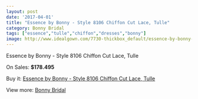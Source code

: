 ```yaml
---
layout: post
date: '2017-04-01'
title: "Essence by Bonny - Style 8106 Chiffon Cut Lace, Tulle"
category: Bonny Bridal
tags: ["essence","tulle","chiffon","dresses","bonny"]
image: http://www.idealgown.com/7730-thickbox_default/essence-by-bonny-style-8106-chiffon-cut-lace-tulle.jpg
---
```

Essence by Bonny - Style 8106 Chiffon Cut Lace, Tulle

On Sales: **$178.495**
<a href="https://www.idealgown.com/en/bonny-bridal/3287-essence-by-bonny-style-8106-chiffon-cut-lace-tulle.html"><amp-img layout="responsive" width="600" height="600" src="//www.idealgown.com/7730-thickbox_default/essence-by-bonny-style-8106-chiffon-cut-lace-tulle.jpg" alt="Essence by Bonny - Style 8106 Chiffon Cut Lace, Tulle 0" /></a>
<a href="https://www.idealgown.com/en/bonny-bridal/3287-essence-by-bonny-style-8106-chiffon-cut-lace-tulle.html"><amp-img layout="responsive" width="600" height="600" src="//www.idealgown.com/7732-thickbox_default/essence-by-bonny-style-8106-chiffon-cut-lace-tulle.jpg" alt="Essence by Bonny - Style 8106 Chiffon Cut Lace, Tulle 1" /></a>
<a href="https://www.idealgown.com/en/bonny-bridal/3287-essence-by-bonny-style-8106-chiffon-cut-lace-tulle.html"><amp-img layout="responsive" width="600" height="600" src="//www.idealgown.com/7731-thickbox_default/essence-by-bonny-style-8106-chiffon-cut-lace-tulle.jpg" alt="Essence by Bonny - Style 8106 Chiffon Cut Lace, Tulle 2" /></a>

Buy it: [Essence by Bonny - Style 8106 Chiffon Cut Lace, Tulle](https://www.idealgown.com/en/bonny-bridal/3287-essence-by-bonny-style-8106-chiffon-cut-lace-tulle.html "Essence by Bonny - Style 8106 Chiffon Cut Lace, Tulle")

View more: [Bonny Bridal](https://www.idealgown.com/en/41-bonny-bridal "Bonny Bridal")